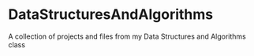# DataStructuresAndAlgorithms
A collection of projects and files from my Data Structures and Algorithms class
